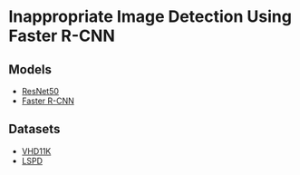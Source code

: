 # Inappropriate Image Detection Using Faster R-CNN

## Models
- [ResNet50](https://github.com/tensorflow/models/blob/master/research/object_detection/configs/tf2/faster_rcnn_resnet50_v1_800x1333_coco17_gpu-8.config?fbclid=IwY2xjawK42MRleHRuA2FlbQIxMQABHlxnvp0hbHGu3sVw1fxfU8CEt6Vi89VKTLk8g-PFRmYqrDruKtNJjuTRby6B_aem_D9Z88sdQUl9KzVXh50sWpA)
- [Faster R-CNN](https://arxiv.org/abs/1506.01497)

## Datasets
- [VHD11K](https://arxiv.org/abs/2409.19734)
- [LSPD](https://sites.google.com/uit.edu.vn/LSPD)

